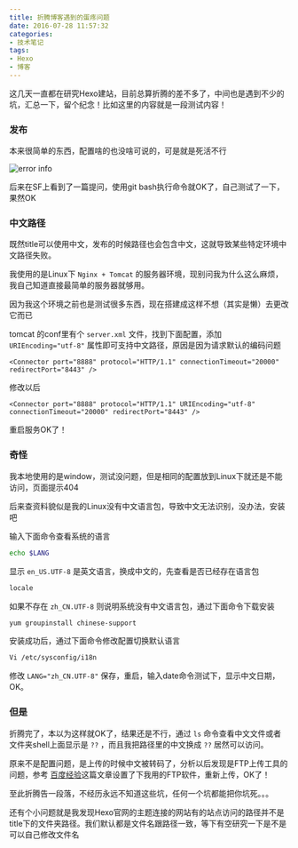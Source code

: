 ```yaml
---
title: 折腾博客遇到的蛋疼问题
date: 2016-07-28 11:57:32
categories:
- 技术笔记
tags:
- Hexo
- 博客
---
```

这几天一直都在研究Hexo建站，目前总算折腾的差不多了，中间也是遇到不少的坑，汇总一下，留个纪念！比如这里的内容就是一段测试内容！
<!--more-->
### 发布

本来很简单的东西，配置啥的也没啥可说的，可是就是死活不行

![error info](/res/img/20160728120237.jpg)

后来在SF上看到了一篇提问，使用git bash执行命令就OK了，自己测试了一下，果然OK

### 中文路径

既然title可以使用中文，发布的时候路径也会包含中文，这就导致某些特定环境中文路径失败。

我使用的是Linux下 `Nginx + Tomcat` 的服务器环境，现别问我为什么这么麻烦，我自己知道直接最简单的服务器就够用。

因为我这个环境之前也是测试很多东西，现在搭建成这样不想（其实是懒）去更改它而已

tomcat 的conf里有个 `server.xml` 文件，找到下面配置，添加 `URIEncoding="utf-8"` 属性即可支持中文路径，原因是因为请求默认的编码问题

```
<Connector port="8888" protocol="HTTP/1.1" connectionTimeout="20000" redirectPort="8443" />
```

修改以后

```
<Connector port="8888" protocol="HTTP/1.1" URIEncoding="utf-8" connectionTimeout="20000" redirectPort="8443" />
```

重启服务OK了！

### 奇怪

我本地使用的是window，测试没问题，但是相同的配置放到Linux下就还是不能访问，页面提示404

后来查资料貌似是我的Linux没有中文语言包，导致中文无法识别，没办法，安装吧

输入下面命令查看系统的语言

``` bash
echo $LANG
```

显示 `en_US.UTF-8` 是英文语言，换成中文的，先查看是否已经存在语言包

``` bash
locale
```

如果不存在 `zh_CN.UTF-8` 则说明系统没有中文语言包，通过下面命令下载安装

``` bash
yum groupinstall chinese-support
```

安装成功后，通过下面命令修改配置切换默认语言

``` bash
Vi /etc/sysconfig/i18n
```

修改 `LANG="zh_CN.UTF-8"` 保存，重启，输入date命令测试下，显示中文日期，OK。

### 但是

折腾完了，本以为这样就OK了，结果还是不行，通过 `ls` 命令查看中文文件或者文件夹shell上面显示是 `??` ，而且我把路径里的中文换成 `??` 居然可以访问。

原来不是配置问题，是上传的时候中文被转码了，分析以后发现是FTP上传工具的问题，参考 [百度经验](http://jingyan.baidu.com/article/fdbd427702fb8db89f3f4876.html)这篇文章设置了下我用的FTP软件，重新上传，OK了！

至此折腾告一段落，不经历永远不知道这些坑，任何一个坑都能把你坑死。。。

还有个小问题就是我发现Hexo官网的主题连接的网站有的站点访问的路径并不是title下的文件夹路径。我们默认都是文件名跟路径一致，等下有空研究一下是不是可以自己修改文件名